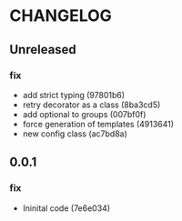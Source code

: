 # CHANGELOG

## Unreleased

### fix

- add strict typing (97801b6)
- retry decorator as a class (8ba3cd5)
- add optional to groups (007bf0f)
- force generation of templates (4913641)
- new config class (ac7bd8a)

## 0.0.1

### fix

- Ininital code (7e6e034)

